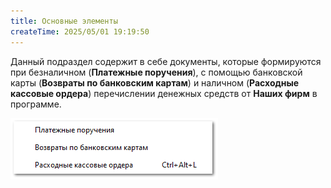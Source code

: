 ```yaml
---
title: Основные элементы
createTime: 2025/05/01 19:19:50
---
```

Данный подраздел содержит в себе документы, которые формируются при безналичном (**Платежные поручения**), с помощью банковской карты (**Возвраты по банковским картам**) и наличном (**Расходные кассовые ордера**) перечислении денежных средств от **Наших фирм** в программе.

![](../../../assets/specification/Aspose.Words.83ab1c44-6b28-430a-a5f2-4d9e6ba1abd4.834.png)